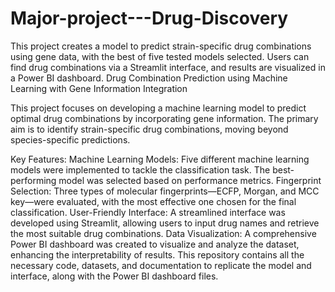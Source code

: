 # Major-project---Drug-Discovery
This project creates a model to predict strain-specific drug combinations using gene data, with the best of five tested models selected. Users can find drug combinations via a Streamlit interface, and results are visualized in a Power BI dashboard.
Drug Combination Prediction using Machine Learning with Gene Information Integration

This project focuses on developing a machine learning model to predict optimal drug combinations by incorporating gene information. The primary aim is to identify strain-specific drug combinations, moving beyond species-specific predictions.

Key Features:
Machine Learning Models: Five different machine learning models were implemented to tackle the classification task. The best-performing model was selected based on performance metrics.
Fingerprint Selection: Three types of molecular fingerprints—ECFP, Morgan, and MCC key—were evaluated, with the most effective one chosen for the final classification.
User-Friendly Interface: A streamlined interface was developed using Streamlit, allowing users to input drug names and retrieve the most suitable drug combinations.
Data Visualization: A comprehensive Power BI dashboard was created to visualize and analyze the dataset, enhancing the interpretability of results.
This repository contains all the necessary code, datasets, and documentation to replicate the model and interface, along with the Power BI dashboard files.
